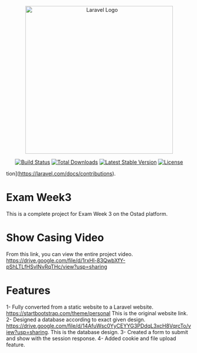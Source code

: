<p align="center"><a href="https://laravel.com" target="_blank"><img src="https://raw.githubusercontent.com/laravel/art/master/logo-lockup/5%20SVG/2%20CMYK/1%20Full%20Color/laravel-logolockup-cmyk-red.svg" width="400" alt="Laravel Logo"></a></p>

<p align="center">
<a href="https://github.com/laravel/framework/actions"><img src="https://github.com/laravel/framework/workflows/tests/badge.svg" alt="Build Status"></a>
<a href="https://packagist.org/packages/laravel/framework"><img src="https://img.shields.io/packagist/dt/laravel/framework" alt="Total Downloads"></a>
<a href="https://packagist.org/packages/laravel/framework"><img src="https://img.shields.io/packagist/v/laravel/framework" alt="Latest Stable Version"></a>
<a href="https://packagist.org/packages/laravel/framework"><img src="https://img.shields.io/packagist/l/laravel/framework" alt="License"></a>
</p>

tion](https://laravel.com/docs/contributions).

# Exam Week3
This is a complete project for Exam Week 3 on the Ostad platform.

# Show Casing Video
From this link, you can view the entire project video.
https://drive.google.com/file/d/1rxHl-83QwbXfY-pShLTLfHSvINvRqTHc/view?usp=sharing

# Features
1- Fully converted from a static website to a Laravel website. https://startbootstrap.com/theme/personal This is the original website link.
2- Designed a database according to exact given design. https://drive.google.com/file/d/14AfuWsc0YyCEYYG3PDdqL3xcH8VqrcTo/view?usp=sharing. This is the database design.
3- Created a form  to submit and show with the session response.
4- Added cookie and file upload feature.
